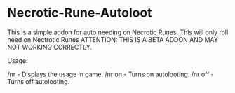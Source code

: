 # Necrotic-Rune-Autoloot
This is a simple addon for auto needing on Necrotic Runes. This will only roll need on Nectrotic Runes
ATTENTION: THIS IS A BETA ADDON AND MAY NOT WORKING CORRECTLY.

Usage:

/nr - Displays the usage in game.
/nr on - Turns on autolooting.
/nr off - Turns off autolooting.
